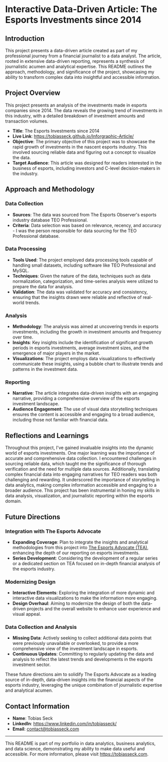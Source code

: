 # Interactive Data-Driven Article: The Esports Investments since 2014

## Introduction

This project presents a data-driven article created as part of my professional journey from a financial journalist to a data analyst. The article, rooted in extensive data-driven reporting, represents a synthesis of journalistic acumen and analytical expertise. This README outlines the approach, methodology, and significance of the project, showcasing my ability to transform complex data into insightful and accessible information.

## Project Overview
This project presents an analysis of the investments made in esports companies since 2014. The data reveals the growing trend of investments in this industry, with a detailed breakdown of investment amounts and transaction volumes.
- **Title**: The Esports Investments since 2014
- **Live Link**: https://tobiasseck.github.io/Inforgraphic-Article/
- **Objective**: The primary objective of this project was to showcase the rapid growth of investments in the nascent esports industry. This involved sourcing reliable data and figuring out a concept to visualize the data.
- **Target Audience**: This article was designed for readers interested in the business of esports, including investors and C-level decision-makers in the industry.

## Approach and Methodology

### Data Collection

- **Sources**: The data was sourced from The Esports Observer's esports industry database TEO Professional. 
- **Criteria**: Data selection was based on relevance, recency, and accuracy - I was the person responsible for data sourcing for the TEO Professional database.

### Data Processing

- **Tools Used**: The project employed data processing tools capable of handling small datasets, including software like TEO Professional and MySQL.
- **Techniques**: Given the nature of the data, techniques such as data normalization, categorization, and time-series analysis were utilized to prepare the data for analysis.
- **Validation**: The data was validated for accuracy and consistency, ensuring that the insights drawn were reliable and reflective of real-world trends.

### Analysis

- **Methodology**: The analysis was aimed at uncovering trends in esports investments, including the growth in investment amounts and frequency over time.
- **Insights**: Key insights include the identification of significant growth periods in esports investments, average investment sizes, and the emergence of major players in the market.
- **Visualizations**: The project employs data visualizations to effectively communicate these insights, using a bubble chart to illustrate trends and patterns in the investment data.

### Reporting

- **Narrative**: The article integrates data-driven insights with an engaging narrative, providing a comprehensive overview of the esports investment landscape.
- **Audience Engagement**: The use of visual data storytelling techniques ensures the content is accessible and engaging to a broad audience, including those not familiar with financial data.

## Reflections and Learnings

Throughout this project, I've gained invaluable insights into the dynamic world of esports investments. One major learning was the importance of accurate and comprehensive data collection. I encountered challenges in sourcing reliable data, which taught me the significance of thorough verification and the need for multiple data sources. Additionally, translating complex financial data into engaging narratives for TEO readers was both challenging and rewarding. It underscored the importance of storytelling in data analytics, making complex information accessible and engaging to a broader audience. This project has been instrumental in honing my skills in data analysis, visualization, and journalistic reporting within the esports domain.

## Future Directions

### Integration with The Esports Advocate

- **Expanding Coverage**: Plan to integrate the insights and analytical methodologies from this project into [The Esports Advocate (TEA)](https://esportsadvocate.net), enhancing the depth of our reporting on esports investments.
- **Series Development**: Considering the development of a regular series or a dedicated section on TEA focused on in-depth financial analysis of the esports industry.

### Modernizing Design

- **Interactive Elements**: Exploring the integration of more dynamic and interactive data visualizations to make the information more engaging.
- **Design Overhaul**: Aiming to modernize the design of both the data-driven projects and the overall website to enhance user experience and visual appeal.

### Data Collection and Analysis

- **Missing Data**: Actively seeking to collect additional data points that were previously unavailable or overlooked, to provide a more comprehensive view of the investment landscape in esports.
- **Continuous Updates**: Committing to regularly updating the data and analysis to reflect the latest trends and developments in the esports investment sector.

These future directions aim to solidify The Esports Advocate as a leading source of in-depth, data-driven insights into the financial aspects of the esports industry, leveraging the unique combination of journalistic expertise and analytical acumen.

## Contact Information

- **Name**: Tobias Seck
- **LinkedIn**: https://www.linkedin.com/in/tobiasseck/
- **Email**: contact@tobiasseck.com

---

This README is part of my portfolio in data analytics, business analytics, and data science, demonstrating my ability to make data useful and accessible. For more information, please visit https://tobiasseck.com.
